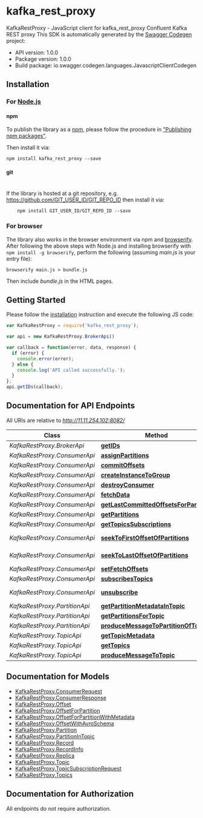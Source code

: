 # kafka_rest_proxy

KafkaRestProxy - JavaScript client for kafka_rest_proxy
Confluent Kafka REST proxy
This SDK is automatically generated by the [Swagger Codegen](https://github.com/swagger-api/swagger-codegen) project:

- API version: 1.0.0
- Package version: 1.0.0
- Build package: io.swagger.codegen.languages.JavascriptClientCodegen

## Installation

### For [Node.js](https://nodejs.org/)

#### npm

To publish the library as a [npm](https://www.npmjs.com/),
please follow the procedure in ["Publishing npm packages"](https://docs.npmjs.com/getting-started/publishing-npm-packages).

Then install it via:

```shell
npm install kafka_rest_proxy --save
```

#### git
#
If the library is hosted at a git repository, e.g.
https://github.com/GIT_USER_ID/GIT_REPO_ID
then install it via:

```shell
    npm install GIT_USER_ID/GIT_REPO_ID --save
```

### For browser

The library also works in the browser environment via npm and [browserify](http://browserify.org/). After following
the above steps with Node.js and installing browserify with `npm install -g browserify`,
perform the following (assuming *main.js* is your entry file):

```shell
browserify main.js > bundle.js
```

Then include *bundle.js* in the HTML pages.

## Getting Started

Please follow the [installation](#installation) instruction and execute the following JS code:

```javascript
var KafkaRestProxy = require('kafka_rest_proxy');

var api = new KafkaRestProxy.BrokerApi()

var callback = function(error, data, response) {
  if (error) {
    console.error(error);
  } else {
    console.log('API called successfully.');
  }
};
api.getIDs(callback);

```

## Documentation for API Endpoints

All URIs are relative to *http://11.11.254.102:8082/*

Class | Method | HTTP request | Description
------------ | ------------- | ------------- | -------------
*KafkaRestProxy.BrokerApi* | [**getIDs**](docs/BrokerApi.md#getIDs) | **GET** /brokers | 
*KafkaRestProxy.ConsumerApi* | [**assignPartitions**](docs/ConsumerApi.md#assignPartitions) | **POST** /consumers/{group_name}/instances/{instance}/assignments | 
*KafkaRestProxy.ConsumerApi* | [**commitOffsets**](docs/ConsumerApi.md#commitOffsets) | **POST** /consumers/{group_name}/instances/{instance}/offsets | 
*KafkaRestProxy.ConsumerApi* | [**createInstanceToGroup**](docs/ConsumerApi.md#createInstanceToGroup) | **POST** /consumers/{group_name} | 
*KafkaRestProxy.ConsumerApi* | [**destroyConsumer**](docs/ConsumerApi.md#destroyConsumer) | **DELETE** /consumers/{group_name}/instances/{instance} | 
*KafkaRestProxy.ConsumerApi* | [**fetchData**](docs/ConsumerApi.md#fetchData) | **GET** /consumers/{group_name}/instances/{instance}/records | 
*KafkaRestProxy.ConsumerApi* | [**getLastCommittedOffsetsForPartition**](docs/ConsumerApi.md#getLastCommittedOffsetsForPartition) | **GET** /consumers/{group_name}/instances/{instance}/offsets | 
*KafkaRestProxy.ConsumerApi* | [**getPartitions**](docs/ConsumerApi.md#getPartitions) | **GET** /consumers/{group_name}/instances/{instance}/assignments | 
*KafkaRestProxy.ConsumerApi* | [**getTopicsSubscriptions**](docs/ConsumerApi.md#getTopicsSubscriptions) | **GET** /consumers/{group_name}/instances/{instance}/subscription | 
*KafkaRestProxy.ConsumerApi* | [**seekToFirstOffsetOfPartitions**](docs/ConsumerApi.md#seekToFirstOffsetOfPartitions) | **POST** /consumers/{group_name}/instances/{instance}/positions/beginning | 
*KafkaRestProxy.ConsumerApi* | [**seekToLastOffsetOfPartitions**](docs/ConsumerApi.md#seekToLastOffsetOfPartitions) | **POST** /consumers/{group_name}/instances/{instance}/positions/end | 
*KafkaRestProxy.ConsumerApi* | [**setFetchOffsets**](docs/ConsumerApi.md#setFetchOffsets) | **POST** /consumers/{group_name}/instances/{instance}/positions | 
*KafkaRestProxy.ConsumerApi* | [**subscribesTopics**](docs/ConsumerApi.md#subscribesTopics) | **POST** /consumers/{group_name}/instances/{instance}/subscription | 
*KafkaRestProxy.ConsumerApi* | [**unsubscribe**](docs/ConsumerApi.md#unsubscribe) | **DELETE** /consumers/{group_name}/instances/{instance}/subscription | 
*KafkaRestProxy.PartitionApi* | [**getPartitionMetadataInTopic**](docs/PartitionApi.md#getPartitionMetadataInTopic) | **GET** /topics/{topic_name}/partitions/{partition_id} | 
*KafkaRestProxy.PartitionApi* | [**getPartitionsForTopic**](docs/PartitionApi.md#getPartitionsForTopic) | **GET** /topics/{topic_name}/partitions | 
*KafkaRestProxy.PartitionApi* | [**produceMessageToPartitionOfTopic**](docs/PartitionApi.md#produceMessageToPartitionOfTopic) | **POST** /topics/{topic_name}/partitions/{partition_id} | 
*KafkaRestProxy.TopicApi* | [**getTopicMetadata**](docs/TopicApi.md#getTopicMetadata) | **GET** /topics/{topic_name} | 
*KafkaRestProxy.TopicApi* | [**getTopics**](docs/TopicApi.md#getTopics) | **GET** /topics | 
*KafkaRestProxy.TopicApi* | [**produceMessageToTopic**](docs/TopicApi.md#produceMessageToTopic) | **POST** /topics/{topic_name} | 


## Documentation for Models

 - [KafkaRestProxy.ConsumerRequest](docs/ConsumerRequest.md)
 - [KafkaRestProxy.ConsumerResponse](docs/ConsumerResponse.md)
 - [KafkaRestProxy.Offset](docs/Offset.md)
 - [KafkaRestProxy.OffsetForPartition](docs/OffsetForPartition.md)
 - [KafkaRestProxy.OffsetForPartitionWithMetadata](docs/OffsetForPartitionWithMetadata.md)
 - [KafkaRestProxy.OffsetWithAvroSchema](docs/OffsetWithAvroSchema.md)
 - [KafkaRestProxy.Partition](docs/Partition.md)
 - [KafkaRestProxy.PartitionInTopic](docs/PartitionInTopic.md)
 - [KafkaRestProxy.Record](docs/Record.md)
 - [KafkaRestProxy.RecordInfo](docs/RecordInfo.md)
 - [KafkaRestProxy.Replica](docs/Replica.md)
 - [KafkaRestProxy.Topic](docs/Topic.md)
 - [KafkaRestProxy.TopicSubscriptionRequest](docs/TopicSubscriptionRequest.md)
 - [KafkaRestProxy.Topics](docs/Topics.md)


## Documentation for Authorization

 All endpoints do not require authorization.

